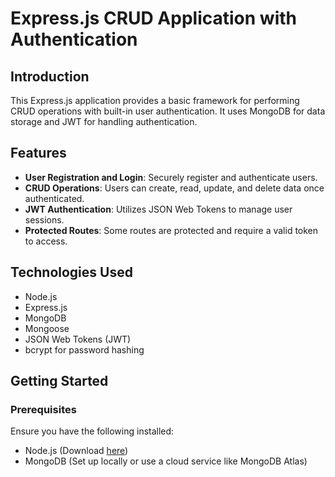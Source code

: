 # Express.js CRUD Application with Authentication

## Introduction

This Express.js application provides a basic framework for performing CRUD operations with built-in user authentication. It uses MongoDB for data storage and JWT for handling authentication.

## Features

- **User Registration and Login**: Securely register and authenticate users.
- **CRUD Operations**: Users can create, read, update, and delete data once authenticated.
- **JWT Authentication**: Utilizes JSON Web Tokens to manage user sessions.
- **Protected Routes**: Some routes are protected and require a valid token to access.

## Technologies Used

- Node.js
- Express.js
- MongoDB
- Mongoose
- JSON Web Tokens (JWT)
- bcrypt for password hashing

## Getting Started

### Prerequisites

Ensure you have the following installed:
- Node.js (Download [here](https://nodejs.org/))
- MongoDB (Set up locally or use a cloud service like MongoDB Atlas)
